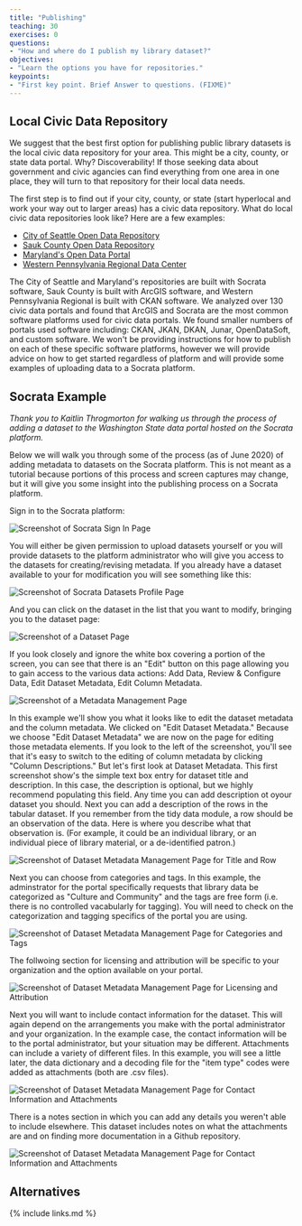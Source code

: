 ```yaml
---
title: "Publishing"
teaching: 30
exercises: 0
questions:
- "How and where do I publish my library dataset?"
objectives:
- "Learn the options you have for repositories."
keypoints:
- "First key point. Brief Answer to questions. (FIXME)"
---
```

## Local Civic Data Repository

We suggest that the best first option for publishing public library datasets is the local civic data repository for your area. This might be a city, county, or state data portal. Why? Discoverability! If those seeking data about government and civic agancies can find everything from one area in one place, they will turn to that repository for their local data needs. 

The first step is to find out if your city, county, or state (start hyperlocal and work your way out to larger areas) has a civic data repository. What do local civic data repositories look like? Here are a few examples:

- [City of Seattle Open Data Repository](https://data.seattle.gov/)
- [Sauk County Open Data Repository](https://data-saukgis.opendata.arcgis.com/)
- [Maryland's Open Data Portal](https://opendata.maryland.gov/)
- [Western Pennsylvania Regional Data Center](http://www.wprdc.org/)

The City of Seattle and Maryland's repositories are built with Socrata software, Sauk County is built with ArcGIS software, and Western Pennsylvania Regional is built with CKAN software. We analyzed over 130 civic data portals and found that ArcGIS and Socrata are the most common software platforms used for civic data portals. We found smaller numbers of portals used software including: CKAN, JKAN, DKAN, Junar, OpenDataSoft, and custom software. We won't be providing instructions for how to publish on each of these specific software platforms, however we will provide advice on how to get started regardless of platform and will provide some examples of uploading data to a Socrata platform.

## Socrata Example

*Thank you to Kaitlin Throgmorton for walking us through the process of adding a dataset to the Washington State data portal hosted on the Socrata platform.*

Below we will walk you through some of the process (as of June 2020) of adding metadata to datasets on the Socrata platform. This is not meant as a tutorial because portions of this process and screen captures may change, but it will give you some insight into the publishing process on a Socrata platform. 

Sign in to the Socrata platform:

![Screenshot of Socrata Sign In Page](https://raw.githubusercontent.com/OpenDataLiteracy/Prepare_Publish_Library_Data/gh-pages/assets/img/SocrataSignIn.png)

You will either be given permission to upload datasets yourself or you will provide datasets to the platform administrator who will give you access to the datasets for creating/revising metadata. If you already have a dataset available to your for modification you will see something like this:

![Screenshot of Socrata Datasets Profile Page](https://raw.githubusercontent.com/OpenDataLiteracy/Prepare_Publish_Library_Data/gh-pages/assets/img/SocrataDatasetsProfile.png)

And you can click on the dataset in the list that you want to modify, bringing you to the dataset page:

![Screenshot of a Dataset Page](https://raw.githubusercontent.com/OpenDataLiteracy/Prepare_Publish_Library_Data/gh-pages/assets/img/SocrataDatasetEdit.png)

If you look closely and ignore the white box covering a portion of the screen, you can see that there is an "Edit" button on this page allowing you to gain access to the various data actions: Add Data, Review & Configure Data, Edit Dataset Metadata, Edit Column Metadata. 

![Screenshot of a Metadata Management Page](https://raw.githubusercontent.com/OpenDataLiteracy/Prepare_Publish_Library_Data/gh-pages/assets/img/SocrataDataActions.png)

In this example we'll show you what it looks like to edit the dataset metadata and the column metadata. We clicked on "Edit Dataset Metadata." Because we choose "Edit Dataset Metadata" we are now on the page for editing those metadata elements. If you look to the left of the screenshot, you'll see that it's easy to switch to the editing of column metadata by clicking "Column Descriptions." But let's first look at Dataset Metadata. This first screenshot show's the simple text box entry for dataset title and description. In this case, the description is optional, but we highly recommend populating this field. Any time you can add description ot oyour dataset you should. Next you can add a description of the rows in the tabular dataset. If you remember from the tidy data module, a row should be an observation of the data. Here is where you describe what that observation is. (For example, it could be an individual library, or an individual piece of library material, or a de-identified patron.)

![Screenshot of Dataset Metadata Management Page for Title and Row](https://raw.githubusercontent.com/OpenDataLiteracy/Prepare_Publish_Library_Data/gh-pages/assets/img/SocrataManageMetadataTitleRow.png)

Next you can choose from categories and tags. In this example, the adminstrator for the portal specifically requests that library data be categorized as "Culture and Community" and the tags are free form (i.e. there is no controlled vacabularly for tagging). You will need to check on the categorization and tagging specifics of the portal you are using.

![Screenshot of Dataset Metadata Management Page for Categories and Tags](https://raw.githubusercontent.com/OpenDataLiteracy/Prepare_Publish_Library_Data/gh-pages/assets/img/SocrataManageMetadataCatTags.png)

The follwoing section for licensing and attribution will be specific to your organization and the option available on your portal.

![Screenshot of Dataset Metadata Management Page for Licensing and Attribution](https://raw.githubusercontent.com/OpenDataLiteracy/Prepare_Publish_Library_Data/gh-pages/assets/img/SocrataManageMetadataLicense.png)

Next you will want to include contact information for the dataset. This will again depend on the arrangements you make with the portal administrator and your organization. In the example case, the contact information will be to the portal administrator, but your situation may be different. Attachments can include a variety of different files. In this example, you will see a little later, the data dictionary and a decoding file for the "item type" codes were added as attachments (both are .csv files).

![Screenshot of Dataset Metadata Management Page for Contact Information and Attachments](https://raw.githubusercontent.com/OpenDataLiteracy/Prepare_Publish_Library_Data/gh-pages/assets/img/SocrataManageMetadataContactAttach.png)

There is a notes section in which you can add any details you weren't able to include elsewhere. This dataset includes notes on what the attachments are and on finding more documentation in a Github repository.

![Screenshot of Dataset Metadata Management Page for Contact Information and Attachments](https://raw.githubusercontent.com/OpenDataLiteracy/Prepare_Publish_Library_Data/gh-pages/assets/img/SocrataManageMetadataNotes.png)





## Alternatives

{% include links.md %}

